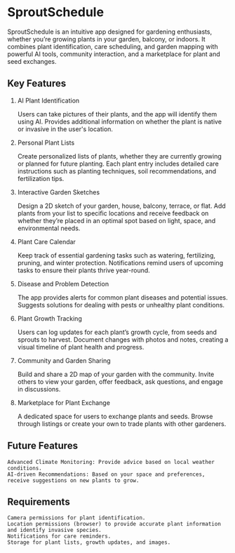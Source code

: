 # SproutSchedule

SproutSchedule is an intuitive app designed for gardening enthusiasts, whether you’re growing plants in your garden, balcony, or indoors. It combines plant identification, care scheduling, and garden mapping with powerful AI tools, community interaction, and a marketplace for plant and seed exchanges.

## Key Features

1. AI Plant Identification

    Users can take pictures of their plants, and the app will identify them using AI.
    Provides additional information on whether the plant is native or invasive in the user's location.

2. Personal Plant Lists

    Create personalized lists of plants, whether they are currently growing or planned for future planting.
    Each plant entry includes detailed care instructions such as planting techniques, soil recommendations, and fertilization tips.

3. Interactive Garden Sketches

    Design a 2D sketch of your garden, house, balcony, terrace, or flat.
    Add plants from your list to specific locations and receive feedback on whether they’re placed in an optimal spot based on light, space, and environmental needs.

4. Plant Care Calendar

    Keep track of essential gardening tasks such as watering, fertilizing, pruning, and winter protection.
    Notifications remind users of upcoming tasks to ensure their plants thrive year-round.

5. Disease and Problem Detection

    The app provides alerts for common plant diseases and potential issues.
    Suggests solutions for dealing with pests or unhealthy plant conditions.

6. Plant Growth Tracking

    Users can log updates for each plant’s growth cycle, from seeds and sprouts to harvest.
    Document changes with photos and notes, creating a visual timeline of plant health and progress.

7. Community and Garden Sharing

    Build and share a 2D map of your garden with the community.
    Invite others to view your garden, offer feedback, ask questions, and engage in discussions.

8. Marketplace for Plant Exchange

    A dedicated space for users to exchange plants and seeds.
    Browse through listings or create your own to trade plants with other gardeners.

## Future Features

    Advanced Climate Monitoring: Provide advice based on local weather conditions.
    AI-driven Recommendations: Based on your space and preferences, receive suggestions on new plants to grow.

## Requirements

    Camera permissions for plant identification.
    Location permissions (browser) to provide accurate plant information and identify invasive species.
    Notifications for care reminders.
    Storage for plant lists, growth updates, and images.
    